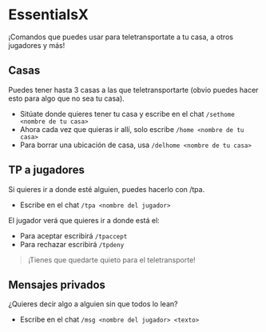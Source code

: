 # EssentialsX
¡Comandos que puedes usar para teletransportate a tu casa, a otros jugadores y más!

## Casas
Puedes tener hasta 3 casas a las que teletransportarte (obvio puedes hacer esto para algo que no sea tu casa).

- Sitúate donde quieres tener tu casa y escribe en el chat `/sethome <nombre de tu casa>` 
- Ahora cada vez que quieras ir allí, solo escribe `/home <nombre de tu casa>`
- Para borrar una ubicación de casa, usa `/delhome <nombre de tu casa>`

## TP a jugadores
Si quieres ir a donde esté alguien, puedes hacerlo con /tpa.

- Escribe en el chat `/tpa <nombre del jugador>`

El jugador verá que quieres ir a donde está el:
- Para aceptar escribirá `/tpaccept`
- Para rechazar escribirá `/tpdeny`
>¡Tienes que quedarte quieto para el teletransporte!

## Mensajes privados
¿Quieres decir algo a alguien sin que todos lo lean?

- Escribe en el chat `/msg <nombre del jugador> <texto>`
